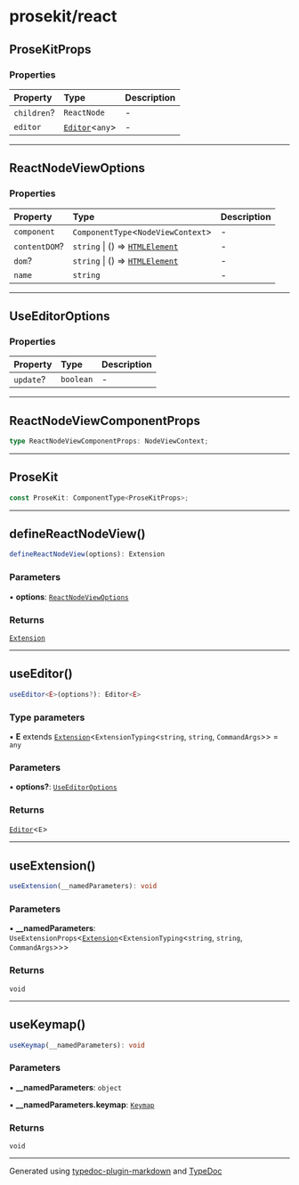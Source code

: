# prosekit/react

<a id="prosekitprops" name="prosekitprops"></a>

## ProseKitProps

### Properties

| Property | Type | Description |
| :------ | :------ | :------ |
| `children`? | `ReactNode` | - |
| `editor` | [`Editor`](core.md#editore)\<`any`\> | - |

***

<a id="reactnodeviewoptions" name="reactnodeviewoptions"></a>

## ReactNodeViewOptions

### Properties

| Property | Type | Description |
| :------ | :------ | :------ |
| `component` | `ComponentType`\<`NodeViewContext`\> | - |
| `contentDOM`? | `string` \| () => [`HTMLElement`]( https://developer.mozilla.org/en-US/docs/Web/API/HTMLElement ) | - |
| `dom`? | `string` \| () => [`HTMLElement`]( https://developer.mozilla.org/en-US/docs/Web/API/HTMLElement ) | - |
| `name` | `string` | - |

***

<a id="useeditoroptions" name="useeditoroptions"></a>

## UseEditorOptions

### Properties

| Property | Type | Description |
| :------ | :------ | :------ |
| `update`? | `boolean` | - |

***

<a id="reactnodeviewcomponentprops" name="reactnodeviewcomponentprops"></a>

## ReactNodeViewComponentProps

```ts
type ReactNodeViewComponentProps: NodeViewContext;
```

***

<a id="prosekit" name="prosekit"></a>

## ProseKit

```ts
const ProseKit: ComponentType<ProseKitProps>;
```

***

<a id="definereactnodeview" name="definereactnodeview"></a>

## defineReactNodeView()

```ts
defineReactNodeView(options): Extension
```

### Parameters

▪ **options**: [`ReactNodeViewOptions`](react.md#reactnodeviewoptions)

### Returns

[`Extension`](core.md#extensiont)

***

<a id="useeditor" name="useeditor"></a>

## useEditor()

```ts
useEditor<E>(options?): Editor<E>
```

### Type parameters

▪ **E** extends [`Extension`](core.md#extensiont)\<`ExtensionTyping`\<`string`, `string`, `CommandArgs`\>\> = `any`

### Parameters

▪ **options?**: [`UseEditorOptions`](react.md#useeditoroptions)

### Returns

[`Editor`](core.md#editore)\<`E`\>

***

<a id="useextension" name="useextension"></a>

## useExtension()

```ts
useExtension(__namedParameters): void
```

### Parameters

▪ **\_\_namedParameters**: `UseExtensionProps`\<[`Extension`](core.md#extensiont)\<`ExtensionTyping`\<`string`, `string`, `CommandArgs`\>\>\>

### Returns

`void`

***

<a id="usekeymap" name="usekeymap"></a>

## useKeymap()

```ts
useKeymap(__namedParameters): void
```

### Parameters

▪ **\_\_namedParameters**: `object`

▪ **\_\_namedParameters.keymap**: [`Keymap`](core.md#keymap)

### Returns

`void`

***

Generated using [typedoc-plugin-markdown](https://www.npmjs.com/package/typedoc-plugin-markdown) and [TypeDoc](https://typedoc.org/)

